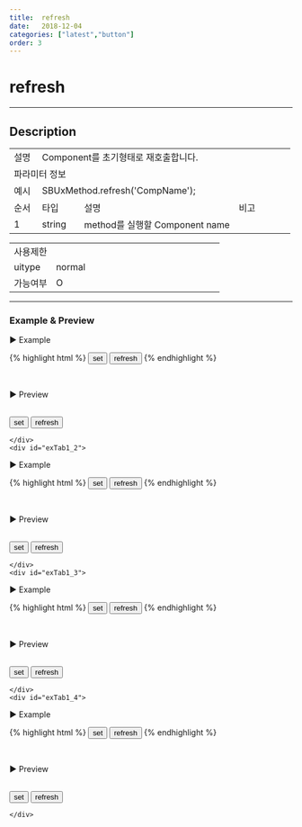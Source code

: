 ```yaml
---
title:  refresh
date:   2018-12-04
categories: ["latest","button"]
order: 3
---
```


refresh
===

---

## Description

<table style="width:100%">
    <colgroup>
        <col width="10%"/>
        <col width="15%"/>
        <col width="55%"/>
        <col width="20%"/>
    </colgroup>
    <tr>
        <td class="tdTitle tdBg">설명</td>
        <td colspan="3">Component를 초기형태로 재호출합니다.</td>
    </tr>
    <tr>
        <td class="tdTitle tdCenter tdBg" colspan="4">파라미터 정보</td>
    </tr>
    <tr>
        <td class="tdTitle tdCenter tdBg">예시</td>
        <td colspan="3">SBUxMethod.refresh('CompName');</td>
    </tr>
    <tr>
        <td class="tdTitle tdCenter tdBg">순서</td>
        <td class="tdTitle tdCenter tdBg">타입</td>
        <td class="tdTitle tdCenter tdBg">설명</td>
        <td class="tdTitle tdCenter tdBg">비고</td>
    </tr>
    <tr>
        <td class="tdCenter">1</td>
        <td class="tdCenter">string</td>
        <td>method를 실행할 Component name</td>
        <td></td>
    </tr>
</table>
<table style="width:100%">
    <colgroup>
        <col width="20%"/>
        <col width="20%"/>
        <col width="20%"/>
        <col width="20%"/>
        <col width="20%"/>
    </colgroup>
    <tr>
        <td class="tdTitle tdBg tdCenter" colspan="5">사용제한</td>
    </tr>
    <tr>
        <td class="tdTitle tdBg">uitype</td>
        <td class="tdCenter">normal</td>
        <td></td>
        <td></td>
        <td></td>
    </tr>
    <tr>
        <td class="tdTitle tdBg">가능여부</td>
        <td class="tdBlue tdCenter">O</td>
        <td></td>
        <td></td>
        <td></td>
    </tr>
</table>

---
### Example & Preview

<sbux-tabs id="exTab1" name="exTab1" uitype="normal" title-target-id-array="exTab1_1^exTab1_2^exTab1_3^exTab1_4" title-text-array="normal^modal^submit^send">
</sbux-tabs>
<div class="tab-content">
    <div id="exTab1_1">

▶ Example

{% highlight html %}
<input type="button" value="set" onclick="SBUxMethod.set('sbTagNm1', 'refreshMethod test');">
<input type="button" value="refresh" onclick="SBUxMethod.refresh('sbTagNm1');">
<sbux-button id="sbIdx1" name="sbTagNm1" uitype="normal" text="button" is-change-text="true"></sbux-button>
{% endhighlight %}

<br>

▶ Preview

<br>
<input type="button" value="set" onclick="SBUxMethod.set('sbTagNm1', 'refreshMethod test');">
<input type="button" value="refresh" onclick="SBUxMethod.refresh('sbTagNm1');">
<sbux-button id="sbIdx1" name="sbTagNm1" uitype="normal" text="button" is-change-text="true"></sbux-button>

    </div>
    <div id="exTab1_2">

▶ Example

{% highlight html %}
<input type="button" value="set" onclick="SBUxMethod.set('sbTagNm2', 'refreshMethod test');">
<input type="button" value="refresh" onclick="SBUxMethod.refresh('sbTagNm2');">
<sbux-button id="sbIdx2" name="sbTagNm2" uitype="modal" text="button" is-change-text="true"></sbux-button>
{% endhighlight %}

<br>

▶ Preview

<br>
<input type="button" value="set" onclick="SBUxMethod.set('sbTagNm2', 'refreshMethod test');">
<input type="button" value="refresh" onclick="SBUxMethod.refresh('sbTagNm2');">
<sbux-button id="sbIdx2" name="sbTagNm2" uitype="modal" text="button" is-change-text="true"></sbux-button>

    </div>
    <div id="exTab1_3">

▶ Example

{% highlight html %}
<input type="button" value="set" onclick="SBUxMethod.set('sbTagNm3', 'refreshMethod test');">
<input type="button" value="refresh" onclick="SBUxMethod.refresh('sbTagNm3');">
<sbux-button id="sbIdx3" name="sbTagNm3" uitype="submit" text="button" is-change-text="true"></sbux-button>
{% endhighlight %}

<br>

▶ Preview

<br>
<input type="button" value="set" onclick="SBUxMethod.set('sbTagNm3', 'refreshMethod test');">
<input type="button" value="refresh" onclick="SBUxMethod.refresh('sbTagNm3');">
<sbux-button id="sbIdx3" name="sbTagNm3" uitype="submit" text="button" is-change-text="true"></sbux-button>

    </div>
    <div id="exTab1_4">

▶ Example

{% highlight html %}
<input type="button" value="set" onclick="SBUxMethod.set('sbTagNm4', 'refreshMethod test');">
<input type="button" value="refresh" onclick="SBUxMethod.refresh('sbTagNm4');">
<sbux-button id="sbIdx4" name="sbTagNm4" uitype="send" text="button" is-change-text="true"></sbux-button>
{% endhighlight %}

<br>

▶ Preview

<br>
<input type="button" value="set" onclick="SBUxMethod.set('sbTagNm4', 'refreshMethod test');">
<input type="button" value="refresh" onclick="SBUxMethod.refresh('sbTagNm4');">
<sbux-button id="sbIdx4" name="sbTagNm4" uitype="send" text="button" is-change-text="true"></sbux-button>

    </div>
</div>